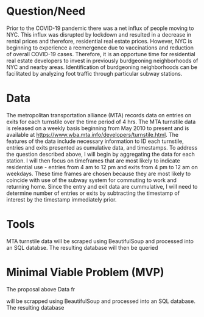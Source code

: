 # **Question/Need**
Prior to the COVID-19 pandemic there was a net influx of people moving to NYC. This influx was disrupted by lockdown and resulted in a decrease in rental prices and therefore, residential real estate prices. However, NYC is beginning to experience a reemergence due to vaccinations and reduction of overall COVID-19 cases. Therefore, it is an opportune time for residential real estate developers to invest in previously burdgeoning neighborhoods of NYC and nearby areas. Identification of burdgeoning neighborhoods can be facilitated by analyzing foot traffic through particular subway stations. 

# **Data**
The metropolitan transportation alliance (MTA) records data on entries on exits for each turnstile over the time period of 4 hrs. The MTA turnstile data is released on a weekly basis beginning from May 2010 to present and is available at https://www.wba.mta.info/developers/turnstile.html.  The features of the data include necessary information to ID each turnstile, entries and exits presented as cumulative data, and timestamps. To address the question described above, I will begin by aggregating the data for each station. I will then focus on timeframes that are most likely to indicate residential use - entries from 4 am to 12 pm and exits from 4 pm to 12 am on weekdays. These time frames are chosen because they are most likely to coincide with use of the subway system for commuting to work and returning home. Since the entry and exit data are cummulative, I will need to determine number of entries or exits by subtracting the timestamp of interest by the timestamp immediately prior. 

# **Tools**
MTA turnstile data will be scraped using BeautifulSoup and processed into an SQL databse. The resulting database will then be queried 


# **Minimal Viable Problem (MVP)**
The proposal above 
Data fr

will be scrapped using BeautifulSoup and processed into an SQL database. The resulting database 
